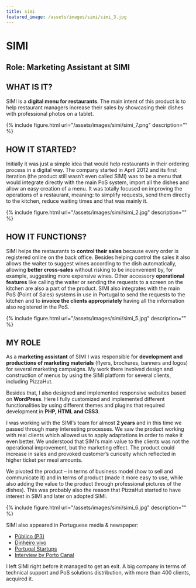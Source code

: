 ```yaml
---
title: simi
featured_image: /assets/images/simi/simi_3.jpg
---
```

# SIMI

## Role: Marketing Assistant at SIMI

## WHAT IS IT?

SIMI is a **digital menu for restaurants**. The main intent of this product is to help restaurant managers increase their sales by showcasing their dishes with professional photos on a tablet. 

{% include figure.html url="/assets/images/simi/simi_7.png" description="" %}

## HOW IT STARTED?

Initially it was just a simple idea that would help restaurants in their ordering process in a digital way. The company started in April 2012 and its first iteration (the product still wasn’t even called SIMI) was to be a menu that would integrate directly with the main PoS system, import all the dishes and allow an easy creation of a menu. It was totally focused on improving the operations of a restaurant, meaning: to simplify requests, send them directly to the kitchen, reduce waiting times and that was mainly it.

{% include figure.html url="/assets/images/simi/simi_2.jpg" description="" %}

## HOW IT FUNCTIONS?

SIMI helps the restaurants to **control their sales** because every order is registered online on the back office. Besides helping control the sales it also allows the waiter to suggest wines according to the dish automatically, allowing **better cross-sales** without risking to be inconvenient by, for example, suggesting more expensive wines.
Other accessory **operational features** like calling the waiter or sending the requests to a screen on the kitchen are also a part of the product.
SIMI also integrates with the main PoS (Point of Sales) systems in use in Portugal to send the requests to the kitchen and to **invoice the clients appropriately** having all the information also registered in the PoS.

{% include figure.html url="/assets/images/simi/simi_5.jpg" description="" %}

## MY ROLE

As a **marketing assistant** of SIMI I was responsible for **development and productions of marketing materials** (flyers, brochures, banners and logos) for several marketing campaigns. My work there involved design and construction of menus by using the SIMI platform for several clients, including PizzaHut. 

Besides that, I also designed and implemented responsive websites based on **WordPress**. Here I fully customized and implemented different functionalities by using different themes and plugins that required development in **PHP, HTML and CSS3**.

I was working with the SIMI’s team for almost **2 years** and in this time we passed through many interesting processes.  We saw the product working with real clients which allowed us to apply adaptations in order to make it even better. We understood that SIMI’s main value to the clients was not the operational improvement, but the marketing effect. The product could increase in sales and provoked customer’s curiosity which reflected in higher ticket per meal amounts.

We pivoted the product – in terms of business model (how to sell and communicate it) and in terms of product (made it more easy to use, while also adding the value to the product through professional pictures of the dishes). This was probably also the reason that PizzaHut started to have interest in SIMI and later on adopted SIMI. 

{% include figure.html url="/assets/images/simi/simi_6.jpg" description="" %}

SIMI also appeared in Portuguese media & newspaper:

- [Público (P3)](http://p3.publico.pt/actualidade/economia/14010/jovens-criam-software-de-ementas-digitais-e-pizza-hut-ja-comprou-ideia)
- [Dinheiro vivo](https://www.dinheirovivo.pt/invalidos/ibersol-investe-4-milhoes-na-remodelacao-de-restaurantes-pizza-hut-e-lanca-phmenu/)
- [Portugal Startups](http://portugalstartups.com/2014/10/pizza-hut-closes-deal-simi/)
- [Interview by Porto Canal](https://www.youtube.com/watch?v=MsILzbeHoaE)

I left SIMI right before it managed to get an exit. A big company in terms of technical support and PoS solutions distribution, with more than 400 clients, acquired it.